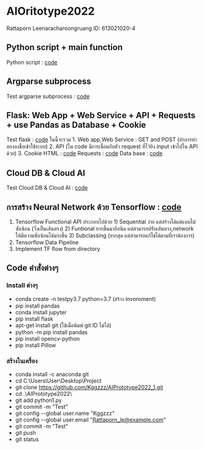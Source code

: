 # AIOritotype2022

Rattaporn Leenaracharoongruang  ID: 613021020-4

## Python script + main function
  Python script : [code](https://github.com/Kggzzz/AIPrototype2022_1/blob/main/python101.py)

## Argparse subprocess
  Test argparse subprocess : [code](https://github.com/Kggzzz/AIPrototype2022_1/blob/main/testsubprocess.py)
  
## Flask: Web App + Web Service + API + Requests + use Pandas as Database + Cookie 
  Test flask : [code](https://github.com/Kggzzz/AIPrototype2022_1/blob/main/testflask.py)
  ในนี้จะรวม
      1. Web app,Web Service : GET and POST (ทำการทำลองลงชื่อเข้าใช้ระบบ)
      2. API (ใน code มีการเชื่อมกับตัว request ที่ไว้ยิง input เข้าไปใน API ด้วย)
      3. Cookie 
  HTML : [code](https://github.com/Kggzzz/AIPrototype2022_1/blob/main/templates/home.html)
  Requests : [code](https://github.com/Kggzzz/AIPrototype2022_1/blob/main/postrequests.py)
  Data base : [code](https://github.com/Kggzzz/AIPrototype2022_1/blob/main/db.csv)
  
## Cloud DB & Cloud AI
  Test Cloud DB & Cloud AI : [code](https://github.com/Kggzzz/AIPrototype2022_1/blob/main/Cloud_DB_and_AI.ipynb)

## การสร้าง Neural Network ด้วย Tensorflow : [code](https://github.com/Kggzzz/AIPrototype2022_1/blob/main/Tensorflow(network).ipynb)
  1. Tensorflow Functional API
        ประกอบไปด้วย 1) Sequential ง่าย แต่สร้างได้แต่แบบไม่ซับซ้อน (วิ่งเป็นเส้นตรง)
                    2) Funtional  ยากขึ้นมาอีกนิด แต่สามารถปรับเส้นทาง,network ให้มีความซับซ้อนได้มากขึ้น
                    3) Subclassing (ยากสุด แต่สามารถแก้ไขได้ตามที่เราต้องการ)
  2. Tensorflow Data Pipeline
  3. Implement TF flow from directory

## Code คำสั่งต่างๆ
  ### Install ต่างๆ
  - conda create -n testpy3.7 python=3.7 (สร้าง invoroment)
  - pip install pandas 
  - conda install jupyter
  - pip install flask
  - apt-get install git (ใช้เมื่อพิมพ์ git ID ไม่ได้)
  - python -m pip install pandas
  - pip install opencv-python
  - pip install Pillow
  ### สร้างในเครื่อง
  - conda install -c  anaconda git
  - cd C:\Users\User\Desktop\Project
  - git clone https://github.com/Kggzzz/AIPrototype2022_1.git
  - cd .\AIPrototype2022\
  - git add python1.py
  - git commit -m "Test"
  - git config --global user.name "Kggzzz"
  - git config --global user.email "Rattaporn_le@example.com"
  - git commit -m "Test"
  - git push
  - git status
  

 
  
